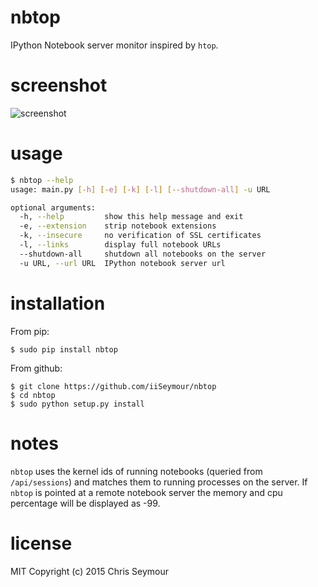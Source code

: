 nbtop
=====

IPython Notebook server monitor inspired by `htop`.

screenshot
==========

![screenshot](https://raw.githubusercontent.com/iiSeymour/nbtop/master/screenshot.png)

usage
=====

```bash
$ nbtop --help
usage: main.py [-h] [-e] [-k] [-l] [--shutdown-all] -u URL

optional arguments:
  -h, --help         show this help message and exit
  -e, --extension    strip notebook extensions
  -k, --insecure     no verification of SSL certificates
  -l, --links        display full notebook URLs
  --shutdown-all     shutdown all notebooks on the server
  -u URL, --url URL  IPython notebook server url
```

installation
============

From pip:

    $ sudo pip install nbtop

From github:

    $ git clone https://github.com/iiSeymour/nbtop
    $ cd nbtop
    $ sudo python setup.py install

notes
=====

`nbtop` uses the kernel ids of running notebooks (queried from `/api/sessions`)
and matches them to running processes on the server. If `nbtop` is pointed at a
remote notebook server the memory and cpu percentage will be displayed as -99.

license
=======

MIT Copyright (c) 2015 Chris Seymour
